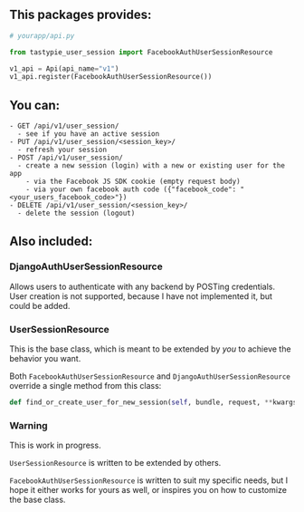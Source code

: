 ## This packages provides:

```python
# yourapp/api.py

from tastypie_user_session import FacebookAuthUserSessionResource

v1_api = Api(api_name="v1")
v1_api.register(FacebookAuthUserSessionResource())
```

## You can:

```
- GET /api/v1/user_session/
  - see if you have an active session
- PUT /api/v1/user_session/<session_key>/
  - refresh your session
- POST /api/v1/user_session/
  - create a new session (login) with a new or existing user for the app
    - via the Facebook JS SDK cookie (empty request body)
    - via your own facebook auth code ({"facebook_code": "<your_users_facebook_code>"})
- DELETE /api/v1/user_session/<session_key>/
  - delete the session (logout)
```


## Also included:

### DjangoAuthUserSessionResource

Allows users to authenticate with any backend by POSTing credentials.  
User creation is not supported, because I have not implemented it, but could be added.

### UserSessionResource

This is the base class, which is meant to be extended by _you_ to achieve the behavior you want.

Both `FacebookAuthUserSessionResource` and `DjangoAuthUserSessionResource` override a single method from this class:  
```python
def find_or_create_user_for_new_session(self, bundle, request, **kwargs)
```


### Warning

This is work in progress.

`UserSessionResource` is written to be extended by others.

`FacebookAuthUserSessionResource` is written to suit my specific needs, but I hope it either works for yours as well, or inspires you on how to customize the base class.





